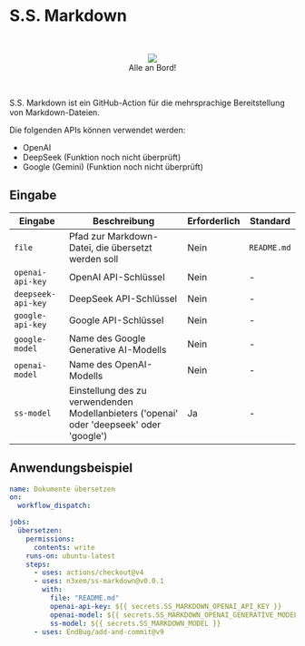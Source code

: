 # S.S. Markdown

&nbsp;
<p align="center">
  <img src="https://github.com/user-attachments/assets/dab375e4-f973-41dd-bf26-1ff34231af8c"><br>
  Alle an Bord!
</p>
  
&nbsp;

S.S. Markdown ist ein GitHub-Action für die mehrsprachige Bereitstellung von Markdown-Dateien.

Die folgenden APIs können verwendet werden:

- OpenAI
- DeepSeek (Funktion noch nicht überprüft)
- Google (Gemini) (Funktion noch nicht überprüft)

## Eingabe

| Eingabe | Beschreibung | Erforderlich | Standard |
|---------|--------------|--------------|----------|
| `file` | Pfad zur Markdown-Datei, die übersetzt werden soll | Nein | `README.md` |
| `openai-api-key` | OpenAI API-Schlüssel | Nein | - |
| `deepseek-api-key` | DeepSeek API-Schlüssel | Nein | - |
| `google-api-key` | Google API-Schlüssel | Nein | - |
| `google-model` | Name des Google Generative AI-Modells | Nein | - |
| `openai-model` | Name des OpenAI-Modells | Nein | - |
| `ss-model` | Einstellung des zu verwendenden Modellanbieters ('openai' oder 'deepseek' oder 'google') | Ja | - |

## Anwendungsbeispiel

```yaml
name: Dokumente übersetzen
on:
  workflow_dispatch:

jobs:
  übersetzen:
    permissions:
      contents: write
    runs-on: ubuntu-latest
    steps:
      - uses: actions/checkout@v4
      - uses: n3xem/ss-markdown@v0.0.1
        with:
          file: "README.md"
          openai-api-key: ${{ secrets.SS_MARKDOWN_OPENAI_API_KEY }}
          openai-model: ${{ secrets.SS_MARKDOWN_OPENAI_GENERATIVE_MODEL }}
          ss-model: ${{ secrets.SS_MARKDOWN_MODEL }}
      - uses: EndBug/add-and-commit@v9
```